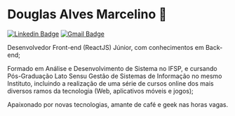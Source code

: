 # Douglas Alves Marcelino :duck:

[![Linkedin Badge](https://img.shields.io/badge/-Douglas%20Alves%20Marcelino-ff7f00?style=flat-square&logo=Linkedin&logoColor=white&link=https://www.linkedin.com/in/douglas-alves-marcelino-704250180/)](https://www.linkedin.com/in/douglas-alves-marcelino-704250180/) [![Gmail Badge](https://img.shields.io/badge/-douglasmarcelinodev@gmail.com-ff7f00?style=flat-square&logo=Gmail&logoColor=white&link=mailto:douglasmarcelinodev@gmail.com)](mailto:douglasmarcelinodev@gmail.com)

Desenvolvedor Front-end (ReactJS) Júnior, com conhecimentos em Back-end;

Formado em Análise e Desenvolvimento de Sistema no IFSP, e cursando Pós-Graduação Lato Sensu Gestão de Sistemas de Informação no mesmo Instituto, incluindo a realização de uma série de cursos online dos mais diversos ramos da tecnologia (Web, aplicativos móveis e jogos);

Apaixonado por novas tecnologias, amante de café e geek nas horas vagas.
